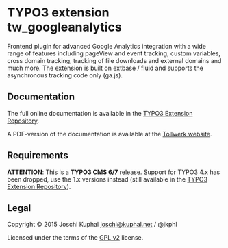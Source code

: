 TYPO3 extension tw_googleanalytics
==================================

Frontend plugin for advanced Google Analytics integration with a wide range of features including pageView and event tracking, custom variables, cross domain tracking, tracking of file downloads and external domains and much more. The extension is built on extbase / fluid and supports the asynchronous tracking code only (ga.js).


Documentation
-------------

The full online documentation is available in the [TYPO3 Extension Repository](http://docs.typo3.org/typo3cms/extensions/tw_googleanalytics/).

A PDF-version of the documentation is available at the [Tollwerk website](http://tollwerk.de/fileadmin/media/manuals/tw_googleanalytics/manual.pdf).


Requirements
------------

**ATTENTION**: This is a **TYPO3 CMS 6/7** release. Support for TYPO3 4.x has been dropped, use the 1.x versions instead (still available in the [TYPO3 Extension Repository](http://typo3.org/extensions/repository/view/tw_googleanalytics)).


Legal
-----

Copyright © 2015 Joschi Kuphal joschi@kuphal.net / @jkphl

Licensed under the terms of the [GPL v2](LICENSE.txt) license.